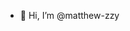 - 👋 Hi, I’m @matthew-zzy

<!---
- 👀 I’m interested in ...
- 🌱 I’m currently learning ...
- 💞️ I’m looking to collaborate on ...
- 📫 How to reach me ...

matthew-zzy/matthew-zzy is a ✨ special ✨ repository because its `README.md` (this file) appears on your GitHub profile.
You can click the Preview link to take a look at your changes.
--->

